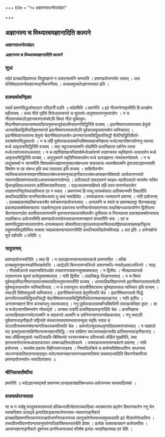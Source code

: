 +++
title = "१० अज्ञानसाधनोपसंहार"

+++


## अज्ञानस्य च मिथ्यात्वमज्ञानादिति कल्पने

**अज्ञानसाधनोपसंहार**

***अज्ञानस्य च मिथ्यात्वमज्ञानादिति कल्पने***

### **सुधा**

तदेवं प्रत्यक्षादिप्रमाणतः सिद्धमज्ञानं न तावदनात्मनि सम्भवति । प्रमाणप्रयोजनयोर भावात् । अतः परिशेषादात्मन्येवाज्ञानमङ्गीकरणीयम् । तत्कथमुच्यतेऽज्ञानाभावत इति ।

### **वाक्यार्थचन्द्रिका**

यदर्थं प्रमाणसिद्धत्वोपपादनं तदिदानीं वदति ॥ तदेवमिति ॥ प्रमाणेति ॥ इदं नीलमनेनावृतमिति हि प्रत्यक्षेण ग्रहीतव्यम् । तच्च नीले गृहीते विरोधादनवगते च सुतरामे-तादृशावरणानुभवायोगः । न च नीलावगमकालेऽज्ञानावरणासंभवेऽपि विमतं नीलं पूर्वमावृत-मिदानीमवगतत्वात्सम्मतवदित्यनुमानात्पूर्वकालीनावरणसिद्धिरिति वाच्यम् । इदानीमवगतत्वमात्रस्य हेतुत्वे धारावाहिकद्वितीयादिज्ञानावगते इदानीमवगतत्वसत्त्वेऽपि पूर्वकालावृतत्वाभावेन व्यभिचारात् । इदानीमेवावगतत्वस्य हेतुत्वे चेदानीमेवावगतत्वेन प्रागनवगतत्वसिद्धिस्तत्सिद्धौ चैतत्सिद्धिरितीतरे-तराश्रयेणासिद्ध्यापत्तेः । न च तर्हि पूर्वापरकालसम्बन्धिविषयकप्रत्यभिज्ञाया मध्येऽनवगतिमन्तरेणानु-पपत्त्या मध्ये आवृतत्वसिद्धिरिति वाच्यम् । सदा स्फुरत्यप्यात्मनि सोहमिति प्रत्यभिज्ञाया दर्शनेन तस्या मध्येऽनवगत्यसाधकत्वात् । न च तर्ह्यभिज्ञाप्रत्यभिज्ञयोर्मध्येऽर्थावगमे तदवगमस्य स्मृतिप्राप्ते-स्तदभावेन मध्ये आवृतत्वसिद्धिरिति वाच्यम् । अनुभूयमाने स्मृतिनियमाभावेन मध्ये उत्पन्नज्ञाना-नामस्मरणोपपत्तेः । न च त्वदुक्तमर्थं न जानामीति विषयसंबन्ध्यज्ञानानुभवात्संबन्धस्य चावरकत्व-रूपस्यैवात्मनि दृष्टतयाऽज्ञानस्यापि विषयेण स एव संबन्ध इति कथं तदपलाप इति वाच्यम् । साक्षिचैतन्येन स्वस्मिन्नध्यस्तानामज्ञानविषयतत्संबन्धानामनुभवाङ्गीकारात्संबन्धश्चाज्ञानविषययोः कार्यकारणभावो नावरणाव्रियमाणत्वरूपोऽध्यस्तस्यावरणायोगात् । प्रतीतकाले तावदावरणं व्याहत-मप्रतीतकाले स्वयमेव नास्ति द्विचन्द्रादिवदध्यस्तस्य प्रतीतिमात्रशरीरत्वात् । यद्यध्यस्तमप्याव्रियते तर्हि तस्य मानागोचरत्वेन तदावरणानिवृत्तेस्तत्प्रतिभास एव न स्यात् । प्रमाणगम्यं हि वस्तु परमार्थत्वाद-प्रतीयमानमपि तिष्ठतीति कथञ्चिदाव्रियेत माननिवर्त्यमध्यस्तं तु कथं नामाव्रियेत । तस्मान्नास्त्य-नात्मावरणे प्रमाणम् । नापि प्रयोजनम् । प्रसक्तप्रकाशप्रतिबन्धकस्यैव सर्वत्रावरणप्रयोजनत्वात् । अनात्मनि च स्वतो वा प्रमाणबलाद्वा चैतन्यबलाद्वा प्रकाशप्रसक्तेर्वक्तव्यतया जडत्वेनाद्यस्य प्रकारस्य माननिवर्त्यस्यावरणस्य तत्प्रतिबन्धकत्वायोगेन द्वितीयस्य चैतन्यावरणादेव कार्योपपत्तावनात्मनि पृथगावरणकल्पनावैयर्थ्येन तृतीयस्य च निरस्ततया प्रकाशप्रसक्तेरभावान्न तत्प्रतिबन्धः प्रयोजनमिति प्रमाणप्रयोजनयोरभावान्नानात्मन्यज्ञानं संभवतीति भावः । एवं च प्रमाणसिद्धाज्ञानापलापायोगा-दनात्मपक्षस्य चोक्तरीत्याऽनुपपन्नत्वादात्माश्रितत्वतद्विषयकत्वपक्षमङ्गीकृत्य तद्दूषणमविद्याविचित्र-शक्त्या स्वप्रकाशस्याप्यावरणमिति कथञ्चित्परिहर्तव्यमित्याह ॥ अत इति ॥ अनेनाक्षेप्यं मूलं दर्शयति ॥ तदिति ॥

### **यादुपत्यम्**

प्रमाणप्रयोजनयोरिति ॥ तथा हि । न तावदज्ञानस्यानात्मावरकत्वे प्रमाणमस्ति । तत्किं प्रत्यक्षमुतानुमानमाहोस्विदर्थापत्तिः । आद्येऽपि किमनात्मन्यधिगते आवरणमधि-गम्यतेऽथवाऽनधिगते । नाद्यः । नीलार्थेऽवगते तदवगमविरोधादेव तत्रावरणस्यावगन्तुमशक्यत्वात् । न द्वितीयः । नीलप्रत्ययाभावे तदावरणस्य सुतरां प्रत्येतुमशक्यत्वात् । नापि द्वितीयः । तत्प्रतिबद्ध-लिङ्गाभावात् । न च विमतं पूर्वमावृतमिदानीमवगतत्वात्सम्मतवदित्यनुमानमस्तीति वाच्यम् । धारावाहिकविज्ञानगम्ये इदानीमवगतत्वसत्त्वेऽपि पूर्वमावृतत्वाभावेन व्यभिचारित्वात् । न च तत्राप्युत्तर कालवैशिष्ट्यस्य पूर्वमज्ञातत्वान्न व्यभिचार इति वाच्यम् । तथाऽपि विशेष्यभूतार्थे व्यभिचारात् । इदानीमेवावगतत्वं हेतुरस्त्विति चेन्न । इदानीमेवावगतत्वे सिद्धे प्रागनधिगतत्वसिद्धिस्तत्सिद्धौ चेदानीमेवावगतत्वसिद्धिरितीतरेतराश्रयत्वप्रसङ्गात् । नापि तृतीयः । अनात्मन्यज्ञानं विना कस्याप्यनु-पपत्त्यभावात् । ननु पूर्वापरकालसम्बन्धिविषयिणी तावत्प्रत्यभिज्ञा दृष्टा । सा च मध्येऽनवगतिमन्तरेण नोपपद्यते । अन्यथा तत्रापि प्रत्यभिज्ञाप्रसङ्गादिति चेन्न । प्रत्यभिज्ञाया धारावाहिकज्ञानगम्येऽनात्मनि च सदावगते आत्मनि च दर्शनेनानवगत्यनापेक्षकत्वात् । ननु तथाऽपि पूर्वमवगत्यङ्गीकृतौ तद्विनाशे संस्कारस्यावश्यम्भावात्तन्मूला स्मृतिः स्यान्न च साऽस्तीत्यस्मरणमेवानवगतिकल्पकमस्त्विति चेन्न । अवगतेऽप्युपलब्धतृणादिवदस्मरणसंभवात् । न चाज्ञातो घट इत्यनुभवात्साक्षिणैवानात्मन्यज्ञानसिद्धिः। तत्र साक्षिणा स्वाध्यास्ताज्ञानस्यैव प्रतीयमानत्वाङ्गीकारात् । यथा लौहित्यमुखयोः स्फटिकप्रति-बिम्बितयोः परस्परसम्बन्धः प्रतिभासते लोहितं मुखमिति, तथा ज्ञानात्मनोरात्मन्यध्यासात्परस्पर-सम्बन्धप्रतिभासोपपत्तेः । तस्मान्नास्त्यनात्मन्यावरणे प्रमाणम् । नापि प्रयोजनम् । स्वयमेव प्रकाश-विहीनत्वाज्जडस्य । निष्पादितक्रिये च कर्मण्यविशेषाधायिनः साधनस्य साधनन्यायातिपातन्यायादावृत-रूपेऽनात्मन्यज्ञानावरणलक्षणमतिशयं कथमादध्यादिति विवरणोक्तरीत्या प्रमाणप्रयोजनयोर-भावादित्याशयः ॥

### **श्रीनिवासतीर्थीया**

प्रमाणेति ॥ जडेऽज्ञानसद्भावे प्रमाणस्य प्राप्तप्रकाशप्रतिबन्धरूप-प्रयोजनस्य चाभावादित्यर्थः ।

### **वाक्यार्थरत्नमाला**

सा च न जडेषु वस्तुस्वरूपावभासं प्रतिबध्नातीत्येतत्पञ्चपादिका-व्याख्यानाय प्रवृत्तेन विवरणकारेण ननु येन यस्यातिशय उत्पद्यते इत्यादिशङ्काव्याजेनानात्म-न्यावरणाङ्गीकारे प्रत्यक्षादिप्रमाणनिराकरणात्तत्प्रयोजननिराकरणाच्च तदनुसारेणोभयाभावमुपपादयति इदं नीलमनेनेत्यादिना । तत्त्वदीपनविवरणोपन्यासानुसारेणाधिकोक्तिस्तत्रतत्रेति ज्ञेयम् । प्रत्येकं वाक्यव्याख्यानं कर्तव्यमस्ति । आत्मन्यज्ञानाङ्गीकारे दूषणस्य प्रागभिधानात्कथं परिशेष इत्यत-स्तदभिप्रायमाह एवं चेति ।


